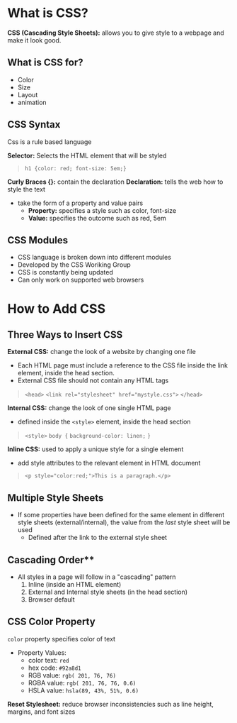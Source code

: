 # What is CSS?

**CSS (Cascading Style Sheets):** allows you to give style to a webpage and make it look good.

## What is CSS for?

- Color
- Size
- Layout
- animation

## CSS Syntax

Css is a rule based language

**Selector:** Selects the HTML element that will be styled

> `h1 {color: red; font-size: 5em;}`

**Curly Braces {}:** contain the declaration
**Declaration:** tells the web how to style the text
- take the form of a property and value pairs
    - **Property:** specifies a style such as color, font-size
    - **Value:** specifies the outcome such as red, 5em


## CSS Modules

- CSS language is broken down into different modules
- Developed by the CSS Woriking Group
- CSS is constantly being updated
- Can only work on supported web browsers

# How to Add CSS

## Three Ways to Insert CSS

**External CSS:** change the look of a website by changing one file
- Each HTML page must include a reference to the CSS file  inside the link element, inside the head section.
- External CSS file should not contain any HTML tags

> `<head>`
> `<link rel="stylesheet" href="mystyle.css">`
> `</head>`

**Internal CSS:** change the look of one single HTML page
- defined inside the `<style>` element, inside the head section

> `<style>`
> `body {`
>  `background-color: linen;`
> `}`

**Inline CSS:** used to apply a unique style for a single element
- add style attributes to the relevant element in HTML document 

> `<p style="color:red;">This is a paragraph.</p>`

## Multiple Style Sheets

- If some properties have been defined for the same element in different style sheets (external/internal), the value from the *last* style sheet will be used
    - Defined after the link to the external style sheet

## Cascading Order**

- All styles in a page will follow in a "cascading" pattern
    1. Inline (inside an HTML element)
    2. External and Internal style sheets (in the head section)
    3. Browser default

## CSS Color Property

`color` property specifies color of text
- Property Values: 
    - color text: `red`
    - hex code: `#92a8d1`
    - RGB value: `rgb( 201, 76, 76)`
    - RGBA value: `rgb( 201, 76, 76, 0.6)`
    - HSLA value: `hsla(89, 43%, 51%, 0.6)`

**Reset Stylesheet:** reduce browser inconsistencies such as line height, margins, and font sizes